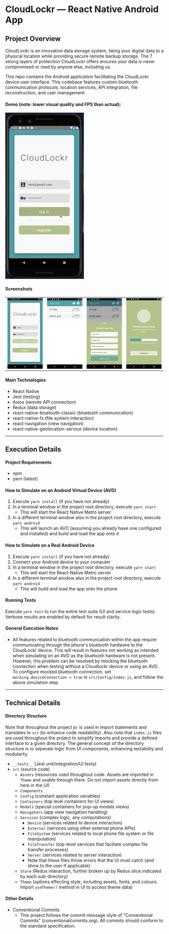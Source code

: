 # CloudLockr — React Native Android App

## Project Overview

CloudLockr is an innovative data storage system, tieing your digital data to a physical location while providing secure remote backup storage. The 7 strong layers of protection CloudLockr offers ensures your data is never compromised or read by anyone else, including us.

This repo contains the Android application facilitating the CloudLockr device user interface. This codebase features custom bluetooth communication protocols, location services, API integration, file reconstruction, and user management.

#### Demo (note: lower visual quality and FPS than actual):

<img src="./.docs/demo.gif" width="250">

#### Screenshots

|                                 |                                 |                                 |                                 |
| :-----------------------------: | :-----------------------------: | :-----------------------------: | :-----------------------------: |
| ![Screenshot 1](./.docs/s1.png) | ![Screenshot 2](./.docs/s2.png) | ![Screenshot 3](./.docs/s3.png) | ![Screenshot 4](./.docs/s4.png) |

#### Main Technologies

- React Native
- Jest (testing)
- Axios (remote API connection)
- Redux (data storage)
- react-native-bluetooth-classic (bluetooth communication)
- react-native-fs (file system interaction)
- react-navigation (view navigation)
- react-native-geolocation-service (device location)

---

## Execution Details

#### Project Requirements

- npm
- yarn (latest)

#### How to Simulate on an Android Virtual Device (AVD)

1. Execute `yarn install` (if you have not already)
2. In a terminal window in the project root directory, execute `yarn start`
   - This will start the React Native Metro server
3. In a different terminal window also in the project root directory, execute `yarn android`
   - This will launch an AVD (assuming you already have one configured and installed) and build and load the app onto it

#### How to Simulate on a Real Android Device

1. Execute `yarn install` (if you have not already)
2. Connect your Android device to your computer
3. In a terminal window in the project root directory, execute `yarn start`
   - This will start the React Native Metro server
4. In a different terminal window also in the project root directory, execute `yarn android`
   - This will build and load the app onto the phone

#### Running Tests

Execute `yarn test` to run the entire test suite (UI and service logic tests). Verbose results are enabled by default for result clarity.

#### General Execution Notes
- All features related to bluetooth communcation within the app require communicating through the phone's bluetooth hardware to the CloudLockr device. This will result in features not working as intended when simulating on an AVD as the bluetooth hardware is not present. However, this problem can be resolved by mocking the bluetooth connection when testing without a Cloudlockr device or using an AVD. To configure mocked bluetooth connection, set `mocking.deviceConnection = true` in `src/Config/index.js`, and follow the above simulation step.

---

## Technical Details

#### Directory Structure

Note that throughout the project `@/` is used in import statements and translates to `src` (to enhance code readability). Also note that `index.js` files are used throughout the project to simplify imports and provide a defined interface to a given directory. The general concept of the directory structure is to seperate logic from UI components, enhancing testability and modularity.

- `__tests__` (Jest unit/integration/UI tests)
- `src` (source code)
  - `Assets` (resources used throughout code. Assets are imported in `Theme` and usable through there. Do not import assets directly from here in the UI)
  - `Components`
  - `Config` (constant application variables)
  - `Containers` (top level containers for UI views)
  - `Modals` (special containers for pop-up modals views)
  - `Navigators` (app view navigation handling)
  - `Services` (complex logic, any computations)
    - `Device` (services related to device interaction)
    - `External` (services using other external phone APIs)
    - `FileSystem` (services related to local phone file system or file manipulation)
    - `FileTransfer` (top-level services that faciliate complex file transfer processes)
    - `Server` (services related to server interaction)
    - Note that these files throw errors that the UI must catch (and show to the user if applicable)
  - `Store` (Redux interaction, further broken up by Redux slice indicated by each sub-directory)
  - `Theme` (options effecting style, including assets, fonts, and colours. Import `useTheme()` method in UI to access theme data)

#### Other Details

- Conventional Commits
  - This project follows the commit message style of "Conventional Commits" (conventionalcommits.org). All commits should conform to the standard specification.
